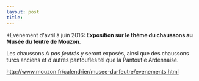 ```yaml
---
layout: post
title: 
---
```


*Evenement d'avril à juin 2016: **Exposition sur le thème du chaussons au Musée du feutre de Mouzon**.

Les chaussons *A pas feutrés* y seront exposés, ainsi que des chaussons turcs anciens et d'autres pantoufles tel que la Pantoufle Ardennaise.

http://www.mouzon.fr/calendrier/musee-du-feutre/evenements.html
